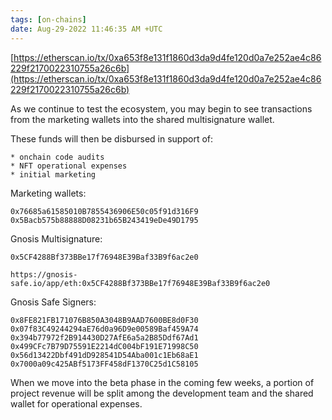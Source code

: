 ```yaml
---
tags: [on-chains]
date: Aug-29-2022 11:46:35 AM +UTC
---
```


[https://etherscan.io/tx/0xa653f8e131f1860d3da9d4fe120d0a7e252ae4c86229f2170022310755a26c6b](https://etherscan.io/tx/0xa653f8e131f1860d3da9d4fe120d0a7e252ae4c86229f2170022310755a26c6b)

As we continue to test the ecosystem, you may begin to see transactions from the marketing wallets into the shared multisignature wallet.

These funds will then be disbursed in support of:

    * onchain code audits
    * NFT operational expenses
    * initial marketing

Marketing wallets:

    0x76685a61585010B7855436906E50c05f91d316F9
    0x5Bacb575b88888D08231b65B243419eDe49D1795

Gnosis Multisignature:

    0x5CF4288Bf373BBe17f76948E39Baf33B9f6ac2e0

    https://gnosis-safe.io/app/eth:0x5CF4288Bf373BBe17f76948E39Baf33B9f6ac2e0

Gnosis Safe Signers:

    0x8FE821FB171076B850A3048B9AAD7600BE8d0F30
    0x07f83C49244294aE76d0a96D9e00589Baf459A74
    0x394b77972f2B914430D27AfE6a5a2B85Ddf67Ad1
    0x499CFc7B79D75591E2214dC004bF191E71998C50
    0x56d13422Dbf491dD928541D54Aba001c1Eb68aE1
    0x7000a09c425ABf5173FF458dF1370C25d1C58105

When we move into the beta phase in the coming few weeks, a portion of project revenue will be split among the development team and the shared wallet for operational expenses.
